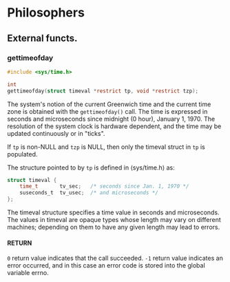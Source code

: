 # Philosophers

## External functs.

### gettimeofday

```c
#include <sys/time.h>

int
gettimeofday(struct timeval *restrict tp, void *restrict tzp);
```

The system's notion of the current Greenwich time and the current time zone is obtained with the `gettimeofday()` call.
The time is expressed in seconds and microseconds since midnight (0 hour), January 1, 1970.
The resolution of the system clock is hardware dependent, and the time may be updated continuously or in "ticks".

If `tp` is non-NULL and `tzp` is NULL, then only the timeval struct in `tp` is populated.

The structure pointed to by `tp` is defined in ⟨sys/time.h⟩ as:

```c
struct timeval {
    time_t       tv_sec;   /* seconds since Jan. 1, 1970 */
    suseconds_t  tv_usec;  /* and microseconds */
};
```

The timeval structure specifies a time value in seconds and microseconds.
The values in timeval are opaque types whose length may vary on different machines; depending on them to have any given length may lead to errors.

#### RETURN

`0` return value indicates that the call succeeded.
`-1` return value indicates an error occurred, and in this case an error code is stored into the global variable errno.